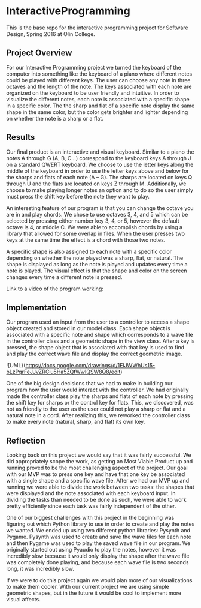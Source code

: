 # InteractiveProgramming
This is the base repo for the interactive programming project for Software Design, Spring 2016 at Olin College.

## Project Overview

For our Interactive Programming project we turned the keyboard of the computer into something like the keyboard of a piano where different notes could be played with different keys. The user can choose any note in three octaves and the length of the note. The keys associated with each note are organized on the keyboard to be user friendly and intuitive. In order to visualize the different notes, each note is associated with a specific shape in a specific color. The the sharp and flat of a specific note display the same shape in the same color, but the color gets brighter and lighter depending on whether the note is a sharp or a flat.

## Results

Our final product is an interactive and visual keyboard. Similar to a piano the notes A through G (A, B, C…) correspond to the keyboard keys A through J on a standard QWERT keyboard. We choose to use the letter keys along the middle of the keyboard in order to use the letter keys above and below for the sharps and flats of each note (A – G). The sharps are located on keys Q through U and the flats are located on keys Z through M. Additionally, we choose to make playing longer notes an option and to do so the user simply must press the shift key before the note they want to play. 

An interesting feature of our program is that you can change the octave you are in and play chords. We chose to use octaves 3, 4, and 5 which can be selected by pressing either number key 3, 4, or 5, however the default octave is 4, or middle C. We were able to accomplish chords by using a library that allowed for some overlap in files. When the user presses two keys at the same time the effect is a chord with those two notes.

A specific shape is also assigned to each note with a specific color depending on whether the note played was a sharp, flat, or natural. The shape is displayed as long as the note is played and updates every time a note is played. The visual effect is that the shape and color on the screen changes every time a different note is pressed. 

Link to a video of the program working: 

[link text itself]:https://drive.google.com/file/d/0B_BxF5xN1dGGYzhsOEoybUFOTFE/view?usp=drivesdk

## Implementation
Our program used an input from the user to a controller to access a shape object created and stored in our model class. Each shape object is associated with a specific note and shape which corresponds to a wave file in the controller class and a geometric shape in the view class. After a key is pressed, the shape object that is associated with that key is used to find and play the correct wave file and display the correct geometric image. 

![UML}(https://docs.google.com/drawings/d/1ElJWWhUs15-bLzPqrFeJJvZRCiu5Ha5ZQtWwIQSW8Q8/edit)

One of the big design decisions that we had to make in building our program how the user would interact with the controller. We had originally made the controller class play the sharps and flats of each note by pressing the shift key for sharps or the control key for flats. This, we discovered, was not as friendly to the user as the  user could not play a sharp or flat and a natural note in a cord. After realizing this, we reworked the controller class to make every note (natural, sharp, and flat) its own key. 

## Reflection

Looking back on this project we would say that it was fairly successful. We did appropriately scope the work, as getting an Most Viable Product up and running proved to be the most challenging aspect of the project. Our goal with our MVP was to press one key and have that one key be associated with a single shape and a specific wave file. After we had our MVP up and running we were able to divide the work between two tasks: the shapes that were displayed and the note associated with each keyboard input. In dividing the tasks than needed to be done as such, we were able to work pretty efficiently since each task was fairly independent of the other. 

One of our biggest challenges with this project in the beginning was figuring out which Python library to use in order to create and play the notes we wanted. We ended up using two different python libraries: Pysynth and Pygame. Pysynth was used to create and save the wave files for each note and then Pygame was used to play the saved wave file in our program. We originally started out using Pyaudio to play the notes, however it was incredibly slow because it would only display the shape after the wave file was completely done playing, and because each wave file is two seconds long, it was incredibly slow. 

If we were to do this project again we would plan more of our visualizations to make them cooler. With our current project we are using simple geometric shapes, but in the future it would be cool to implement more visual affects. 
